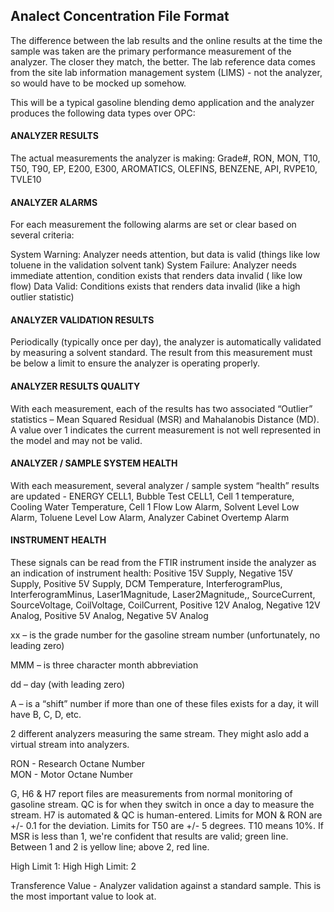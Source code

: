 ## Analect Concentration File Format

The difference between the lab results and the online results at the time the sample was taken are the primary performance measurement of the analyzer.  The closer they match, the better.   The lab reference data comes from the site lab information management system (LIMS) - not the analyzer, so would have to be mocked up somehow.


 
This will be a typical gasoline blending demo application and the analyzer produces the following data types over OPC:

#### ANALYZER RESULTS
The actual measurements the analyzer is making:  Grade#, RON, MON, T10, T50, T90, EP, E200, E300, AROMATICS, OLEFINS, BENZENE, API, RVPE10, TVLE10

#### ANALYZER ALARMS
For each measurement the following alarms are set or clear based on several criteria:

System Warning:  Analyzer needs attention, but data is valid (things like low toluene in the validation solvent tank)
System Failure: Analyzer needs immediate attention, condition exists that renders data invalid ( like low flow)
Data Valid: Conditions exists that renders data invalid (like a high outlier statistic)

#### ANALYZER VALIDATION RESULTS
Periodically (typically once per day), the analyzer is automatically validated by measuring a solvent standard.  The result from this measurement must be below a limit to ensure the analyzer is operating properly.

#### ANALYZER RESULTS QUALITY
With each measurement, each of the results has two associated “Outlier” statistics – Mean Squared Residual (MSR) and Mahalanobis Distance (MD).  A value over 1 indicates the current measurement is not well represented in the model and may not be valid. 

#### ANALYZER / SAMPLE SYSTEM HEALTH
With each measurement, several analyzer / sample system “health” results are updated - ENERGY CELL1, Bubble Test CELL1, Cell 1 temperature, Cooling Water Temperature, Cell 1 Flow Low Alarm, Solvent Level Low Alarm, Toluene Level Low Alarm, Analyzer Cabinet Overtemp Alarm

#### INSTRUMENT HEALTH
These signals can be read from the FTIR instrument inside the analyzer as an indication of instrument health:  Positive 15V Supply, Negative 15V Supply, Positive 5V Supply, DCM Temperature, InterferogramPlus, InterferogramMinus, Laser1Magnitude, Laser2Magnitude,, SourceCurrent, SourceVoltage, CoilVoltage, CoilCurrent, Positive 12V Analog, Negative 12V Analog, Positive 5V Analog, Negative 5V Analog


xx – is the grade number for the gasoline stream number (unfortunately, no leading zero)

MMM – is three character month abbreviation

dd – day (with leading zero)

A – is a “shift” number if more than one of these files exists for a day, it will have B, C, D, etc. 

2 different analyzers measuring the same stream. They might aslo add a virtual stream into analyzers.

RON - Research Octane Number</br>
MON - Motor Octane Number

G, H6 & H7 report files are measurements from normal monitoring of gasoline stream. QC is for when they switch in once a day to measure the stream. H7 is automated & QC is human-entered. Limits for MON & RON are +/- 0.1 for the deviation. Limits for T50 are +/- 5 degrees. T10 means 10%. If MSR is less than 1, we're confident that results are valid; green line. Between 1 and 2 is yellow line; above 2, red line.

High Limit 1:
High High Limit: 2

Transference Value - Analyzer validation against a standard sample. This is the most important value to look at.
